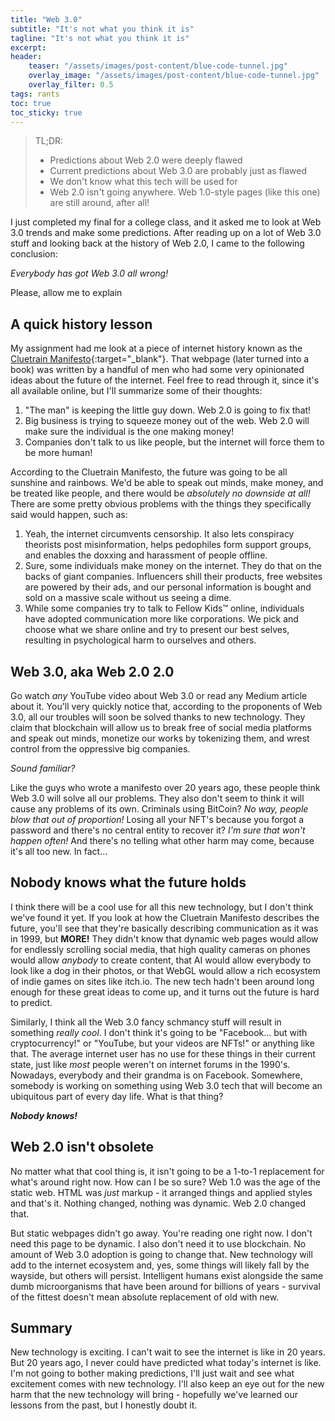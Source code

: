 ```yaml
---
title: "Web 3.0"
subtitle: "It's not what you think it is"
tagline: "It's not what you think it is"
excerpt: 
header:
    teaser: "/assets/images/post-content/blue-code-tunnel.jpg"
    overlay_image: "/assets/images/post-content/blue-code-tunnel.jpg"
    overlay_filter: 0.5
tags: rants
toc: true
toc_sticky: true
---
```


> TL;DR:
> - Predictions about Web 2.0 were deeply flawed
> - Current predictions about Web 3.0 are probably just as flawed
> - We don't know what this tech will be used for
> - Web 2.0 isn't going anywhere.  Web 1.0-style pages (like this one) are still around, after all!

I just completed my final for a college class, and it asked me to look at Web 3.0 trends and make some predictions.  After reading up on a lot of Web 3.0 stuff and looking back at the history of Web 2.0, I came to the following conclusion:

*Everybody has got Web 3.0 all wrong!*

Please, allow me to explain

## A quick history lesson

My assignment had me look at a piece of internet history known as the [Cluetrain Manifesto](https://www.cluetrain.com/){:target="_blank"}.  That webpage (later turned into a book) was written by a handful of men who had some very opinionated ideas about the future of the internet.  Feel free to read through it, since it's all available online, but I'll summarize some of their thoughts:

1) "The man" is keeping the little guy down.  Web 2.0 is going to fix that!
2) Big business is trying to squeeze money out of the web.  Web 2.0 will make sure the individual is the one making money!
3) Companies don't talk to us like people, but the internet will force them to be more human!

According to the Cluetrain Manifesto, the future was going to be all sunshine and rainbows.  We'd be able to speak out minds, make money, and be treated like people, and there would be *absolutely no downside at all!*  There are some pretty obvious problems with the things they specifically said would happen, such as:

1) Yeah, the internet circumvents censorship.  It also lets conspiracy theorists post misinformation, helps pedophiles form support groups, and enables the doxxing and harassment of people offline.
2) Sure, some individuals make money on the internet.  They do that on the backs of giant companies.  Influencers shill their products, free websites are powered by their ads, and our personal information is bought and sold on a massive scale without us seeing a dime.
3) While some companies try to talk to Fellow Kids™ online, individuals have adopted communication more like corporations.  We pick and choose what we share online and try to present our best selves, resulting in psychological harm to ourselves and others.

## Web 3.0, aka Web 2.0 2.0

Go watch *any* YouTube video about Web 3.0 or read any Medium article about it.  You'll very quickly notice that, according to the proponents of Web 3.0, all our troubles will soon be solved thanks to new technology.  They claim that blockchain will allow us to break free of social media platforms and speak out minds, monetize our works by tokenizing them, and wrest control from the oppressive big companies.

*Sound familiar?*

Like the guys who wrote a manifesto over 20 years ago, these people think Web 3.0 will solve all our problems.  They also don't seem to think it will cause any problems of its own.  Criminals using BitCoin?  *No way, people blow that out of proportion!*  Losing all your NFT's because you forgot a password and there's no central entity to recover it?  *I'm sure that won't happen often!*  And there's no telling what other harm may come, because it's all too new.  In fact...

## Nobody knows what the future holds

I think there will be a cool use for all this new technology, but I don't think we've found it yet.  If you look at how the Cluetrain Manifesto describes the future, you'll see that they're basically describing communication as it was in 1999, but **MORE!**  They didn't know that dynamic web pages would allow for endlessly scrolling social media, that high quality cameras on phones would allow *anybody* to create content, that AI would allow everybody to look like a dog in their photos, or that WebGL would allow a rich ecosystem of indie games on sites like itch.io.  The new tech hadn't been around long enough for these great ideas to come up, and it turns out the future is hard to predict.

Similarly, I think all the Web 3.0 fancy schmancy stuff will result in something *really cool*.  I don't think it's going to be "Facebook... but with cryptocurrency!" or "YouTube, but your videos are NFTs!" or anything like that.  The average internet user has no use for these things in their current state, just like *most* people weren't on internet forums in the 1990's.  Nowadays, everybody and their grandma is on Facebook.  Somewhere, somebody is working on something using Web 3.0 tech that will become an ubiquitous part of every day life.  What is that thing?

***Nobody knows!***

## Web 2.0 isn't obsolete

No matter what that cool thing is, it isn't going to be a 1-to-1 replacement for what's around right now.  How can I be so sure?  Web 1.0 was the age of the static web.  HTML was *just* markup - it arranged things and applied styles and that's it.  Nothing changed, nothing was dynamic.  Web 2.0 changed that.

But static webpages didn't go away.  You're reading one right now.  I don't need this page to be dynamic.  I also don't need it to use blockchain.  No amount of Web 3.0 adoption is going to change that.  New technology will add to the internet ecosystem and, yes, some things will likely fall by the wayside, but others will persist.  Intelligent humans exist alongside the same dumb microorganisms that have been around for billions of years - survival of the fittest doesn't mean absolute replacement of old with new.

## Summary

New technology is exciting.  I can't wait to see the internet is like in 20 years.  But 20 years ago, I never could have predicted what today's internet is like.  I'm not going to bother making predictions, I'll just wait and see what excitement comes with new technology.  I'll also keep an eye out for the new harm that the new technology will bring - hopefully we've learned our lessons from the past, but I honestly doubt it.